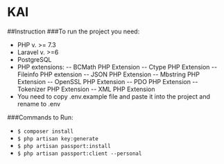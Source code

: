 # KAI

##Instruction
###To run the project you need:
- PHP v. >= 7.3
- Laravel v. >=6
- PostgreSQL
- PHP extensions:
-- BCMath PHP Extension
-- Ctype PHP Extension
-- Fileinfo PHP extension
-- JSON PHP Extension
-- Mbstring PHP Extension
-- OpenSSL PHP Extension
-- PDO PHP Extension
-- Tokenizer PHP Extension
-- XML PHP Extension
- You need to copy .env.example file and paste it into the project and rename to .env


###Commands to Run:
- `$ composer install`
- `$ php artisan key:generate`
- `$ php artisan passport:install`
- `$ php artisan passport:client --personal`

